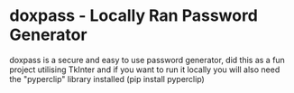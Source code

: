 # doxpass - Locally Ran Password Generator

doxpass is a secure and easy to use password generator, did this as a fun project utilising TkInter and if you want to run it locally you will also need the "pyperclip" library installed (pip install pyperclip)

